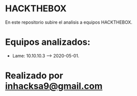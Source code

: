 # HACKTHEBOX
 En este repositorio subire el analisis a equipos HACKTHEBOX.

# Equipos analizados:

- Lame: 10.10.10.3 --> 2020-05-01.


# Realizado por inhacksa9@gmail.com #
